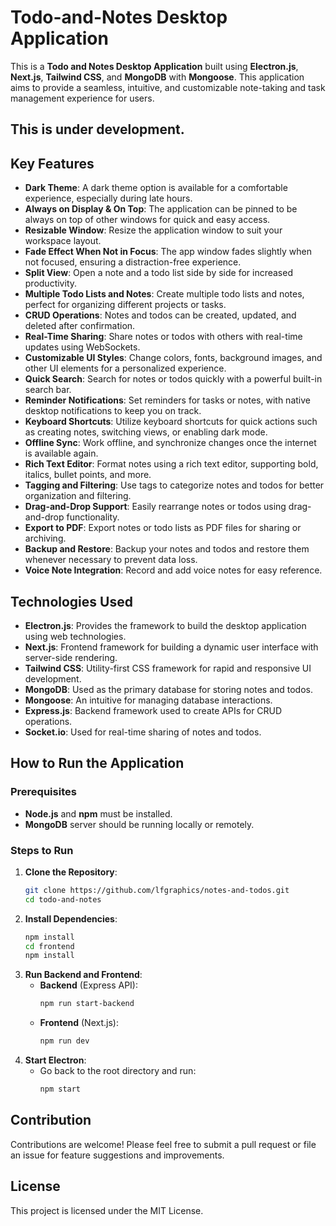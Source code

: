 # Todo-and-Notes Desktop Application

This is a **Todo and Notes Desktop Application** built using **Electron.js**, **Next.js**, **Tailwind CSS**, and **MongoDB** with **Mongoose**. This application aims to provide a seamless, intuitive, and customizable note-taking and task management experience for users.

## This is under development.

## Key Features

- **Dark Theme**: A dark theme option is available for a comfortable experience, especially during late hours.
- **Always on Display & On Top**: The application can be pinned to be always on top of other windows for quick and easy access.
- **Resizable Window**: Resize the application window to suit your workspace layout.
- **Fade Effect When Not in Focus**: The app window fades slightly when not focused, ensuring a distraction-free experience.
- **Split View**: Open a note and a todo list side by side for increased productivity.
- **Multiple Todo Lists and Notes**: Create multiple todo lists and notes, perfect for organizing different projects or tasks.
- **CRUD Operations**: Notes and todos can be created, updated, and deleted after confirmation.
- **Real-Time Sharing**: Share notes or todos with others with real-time updates using WebSockets.
- **Customizable UI Styles**: Change colors, fonts, background images, and other UI elements for a personalized experience.
- **Quick Search**: Search for notes or todos quickly with a powerful built-in search bar.
- **Reminder Notifications**: Set reminders for tasks or notes, with native desktop notifications to keep you on track.
- **Keyboard Shortcuts**: Utilize keyboard shortcuts for quick actions such as creating notes, switching views, or enabling dark mode.
- **Offline Sync**: Work offline, and synchronize changes once the internet is available again.
- **Rich Text Editor**: Format notes using a rich text editor, supporting bold, italics, bullet points, and more.
- **Tagging and Filtering**: Use tags to categorize notes and todos for better organization and filtering.
- **Drag-and-Drop Support**: Easily rearrange notes or todos using drag-and-drop functionality.
- **Export to PDF**: Export notes or todo lists as PDF files for sharing or archiving.
- **Backup and Restore**: Backup your notes and todos and restore them whenever necessary to prevent data loss.
- **Voice Note Integration**: Record and add voice notes for easy reference.

## Technologies Used

- **Electron.js**: Provides the framework to build the desktop application using web technologies.
- **Next.js**: Frontend framework for building a dynamic user interface with server-side rendering.
- **Tailwind CSS**: Utility-first CSS framework for rapid and responsive UI development.
- **MongoDB**: Used as the primary database for storing notes and todos.
- **Mongoose**: An intuitive for managing database interactions.
- **Express.js**: Backend framework used to create APIs for CRUD operations.
- **Socket.io**: Used for real-time sharing of notes and todos.

## How to Run the Application

### Prerequisites

- **Node.js** and **npm** must be installed.
- **MongoDB** server should be running locally or remotely.

### Steps to Run

1. **Clone the Repository**:
   ```sh
   git clone https://github.com/lfgraphics/notes-and-todos.git
   cd todo-and-notes
   ```
2. **Install Dependencies**:
   ```sh
   npm install
   cd frontend
   npm install
   ```
3. **Run Backend and Frontend**:
   - **Backend** (Express API):
     ```sh
     npm run start-backend
     ```
   - **Frontend** (Next.js):
     ```sh
     npm run dev
     ```
4. **Start Electron**:
   - Go back to the root directory and run:
     ```sh
     npm start
     ```

## Contribution

Contributions are welcome! Please feel free to submit a pull request or file an issue for feature suggestions and improvements.

## License

This project is licensed under the MIT License.
